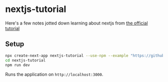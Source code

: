 # nextjs-tutorial

Here's a few notes jotted down learning about nextjs from [the official tutorial](https://nextjs.org/learn)

## Setup

```bash
npx create-next-app nextjs-tutorial --use-npm --example "https://github.com/vercel/next-learn-starter/tree/master/learn-starter"
cd nextjs-tutorial
npm run dev
```

Runs the application on `http://localhost:3000`.
